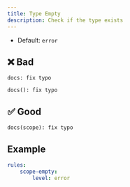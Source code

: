 ```yaml
---
title: Type Empty
description: Check if the type exists
---
```


* Default: `error`

## ❌ Bad

```console
docs: fix typo
```

```console
docs(): fix typo
```

## ✅ Good

```console
docs(scope): fix typo
```

## Example

```yaml
rules:
    scope-empty:
        level: error
```
